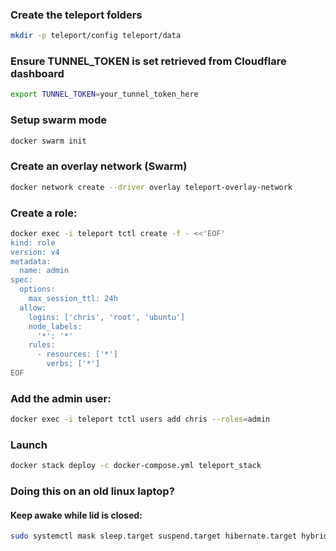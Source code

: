 ### Create the teleport folders
```bash
mkdir -p teleport/config teleport/data
```

### Ensure TUNNEL_TOKEN is set retrieved from Cloudflare dashboard
```bash
export TUNNEL_TOKEN=your_tunnel_token_here
```

### Setup swarm mode
```bash
docker swarm init
```

### Create an overlay network (Swarm)
```bash
docker network create --driver overlay teleport-overlay-network
```

### Create a role:
```bash
docker exec -i teleport tctl create -f - <<'EOF'
kind: role
version: v4
metadata:
  name: admin
spec:
  options:
    max_session_ttl: 24h
  allow:
    logins: ['chris', 'root', 'ubuntu']
    node_labels:
      '*': '*'
    rules:
      - resources: ['*']
        verbs: ['*']
EOF
```

### Add the admin user:
```bash
docker exec -i teleport tctl users add chris --roles=admin
```

### Launch
```bash
docker stack deploy -c docker-compose.yml teleport_stack
```

### Doing this on an old linux laptop?
#### Keep awake while lid is closed:
```bash
sudo systemctl mask sleep.target suspend.target hibernate.target hybrid-sleep.target
```